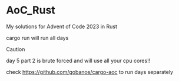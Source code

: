 # AoC_Rust
My solutions for Advent of Code 2023 in Rust

cargo run will run all days

> [!CAUTION]
> day 5 part 2 is brute forced and will use all your cpu cores!!

check https://github.com/gobanos/cargo-aoc to run days separately
